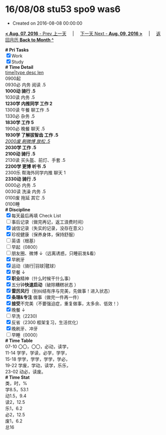 # 16/08/08 stu53 spo9 was6

- Created on 2016-08-08 00:00:00

[**< Aug. 07, 2016** - Prev 上一天](/lifelogs/2016/08/d07.md) &nbsp; &nbsp; | &nbsp; &nbsp; [下一天 Next - **Aug. 09, 2016 >**](/lifelogs/2016/08/d09.md) &nbsp; &nbsp; |  &nbsp; &nbsp; [返回月历 **Back to Month ^**](/lifelogs/2016/08/index.md)
<br/><div><b># Pri Tasks</b></div><div><input checked="true" type="checkbox"/>Work</div><div><input checked="true" type="checkbox"/>Study</div><div><b># Time Detail</b></div><div><u>time|type desc len</u></div><div>0900起</div><div>0930必 内务 阅读 .5</div><div><b>1000动 骑行 .5</b></div><div>1030读 内务 .5</div><div><b>1230学 内推同学 工作 2</b></div><div>1300读 午餐 聊工作 .5</div><div>1330必 杂务 .5</div><div><b>1830学 工作 5</b></div><div>1900必 晚餐 聊天 .5</div><div><b>1930学 了解拔智齿 工作 .5</b></div><div><u><i>2000废 刷微博 放松 .5</i></u></div><div><b>2030学 工作 .5</b></div><div><b>2100动 骑行 .5</b></div><div>2130读 买头盔、前灯、手套 .5</div><div><b>2200学 更博 听书 .5</b></div><div>2300乐 帮海外同学内推 聊天 1</div><div><b>2330动 骑行 .5</b></div><div>0000必 内务 .5</div><div>0030读 洗澡 内务 .5</div><div>0100废 拖延 其它 .5</div><div>0100睡</div><div><b># Discipline</b></div><div><input checked="true" type="checkbox"/>每天最后再填 Check List</div><div><input type="checkbox"/>事后记录（做完再记，返工浪费时间）</div><div><input checked="true" type="checkbox"/>诚信记录（失实的记录，没存在意义）</div><div><input checked="true" type="checkbox"/>珍视健康（保养身体，保持舒服）</div><div><input type="checkbox"/>英语（根基）</div><div><input type="checkbox"/>早起（0800）</div><div><input type="checkbox"/>朋友圈、微博 ↓（远离诱惑，只睡前发&amp;看）</div><div><input checked="true" type="checkbox"/>早刷牙</div><div><input checked="true" type="checkbox"/>运动（骑行|羽球|毽球）</div><div><input checked="true" type="checkbox"/>早餐 ↓</div><div><input checked="true" type="checkbox"/><b>职业</b>精神（什么时候干什么事）</div><div><input checked="true" type="checkbox"/>五分钟<b>快速启动</b>（破除糟糕状态 ）</div><div><input checked="true" type="checkbox"/><b>雷厉风行</b>（别纠结有序与完美，先做事！进入状态）</div><div><input checked="true" type="checkbox"/><b>条理&amp;专注</b> 做事（做完一件再一件）</div><div><input checked="true" type="checkbox"/><b>接受</b>不完美（不要强迫症，重复做事，太多余、低效！）</div><div><input checked="true" type="checkbox"/>晚餐 ↓</div><div><input type="checkbox"/>早洗（2230)</div><div><input checked="true" type="checkbox"/>反省（2300 框架复习，生活优化）</div><div><input checked="true" type="checkbox"/>晚刷牙、冲牙</div><div><input type="checkbox"/>早睡（0000）</div><div><b># Time Table</b></div><div>07-10 〇〇，〇〇，必动，读学，</div><div>11-14 学学，学读，必学，学学，</div><div>15-18 学学，学学，学学，学必，</div><div>19-22 学废，学动，读学，乐乐，</div><div>23-02 动必，读废。</div><div><b># Time Stat</b></div><div>类，时，%</div><div>学8.5，53.1</div><div>动1.5，9.4</div><div>读2，12.5</div><div>乐1，6.2</div><div>必2，12.5</div><div>废1，6.2</div><div>总16</div>

